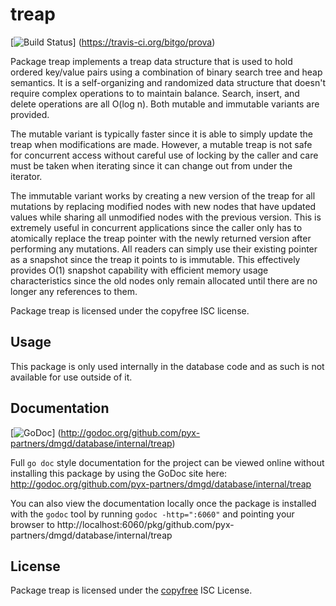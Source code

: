treap
=====

[![Build Status](https://travis-ci.org/bitgo/prova.png?branch=master)]
(https://travis-ci.org/bitgo/prova)

Package treap implements a treap data structure that is used to hold ordered
key/value pairs using a combination of binary search tree and heap semantics.
It is a self-organizing and randomized data structure that doesn't require
complex operations to to maintain balance.  Search, insert, and delete
operations are all O(log n).  Both mutable and immutable variants are provided.

The mutable variant is typically faster since it is able to simply update the
treap when modifications are made.  However, a mutable treap is not safe for
concurrent access without careful use of locking by the caller and care must be
taken when iterating since it can change out from under the iterator.

The immutable variant works by creating a new version of the treap for all
mutations by replacing modified nodes with new nodes that have updated values
while sharing all unmodified nodes with the previous version.  This is extremely
useful in concurrent applications since the caller only has to atomically
replace the treap pointer with the newly returned version after performing any
mutations.  All readers can simply use their existing pointer as a snapshot
since the treap it points to is immutable.  This effectively provides O(1)
snapshot capability with efficient memory usage characteristics since the old
nodes only remain allocated until there are no longer any references to them.

Package treap is licensed under the copyfree ISC license.

## Usage

This package is only used internally in the database code and as such is not
available for use outside of it.

## Documentation

[![GoDoc](https://godoc.org/github.com/pyx-partners/dmgd/database/internal/treap?status.png)]
(http://godoc.org/github.com/pyx-partners/dmgd/database/internal/treap)

Full `go doc` style documentation for the project can be viewed online without
installing this package by using the GoDoc site here:
http://godoc.org/github.com/pyx-partners/dmgd/database/internal/treap

You can also view the documentation locally once the package is installed with
the `godoc` tool by running `godoc -http=":6060"` and pointing your browser to
http://localhost:6060/pkg/github.com/pyx-partners/dmgd/database/internal/treap

## License

Package treap is licensed under the [copyfree](http://copyfree.org) ISC
License.
